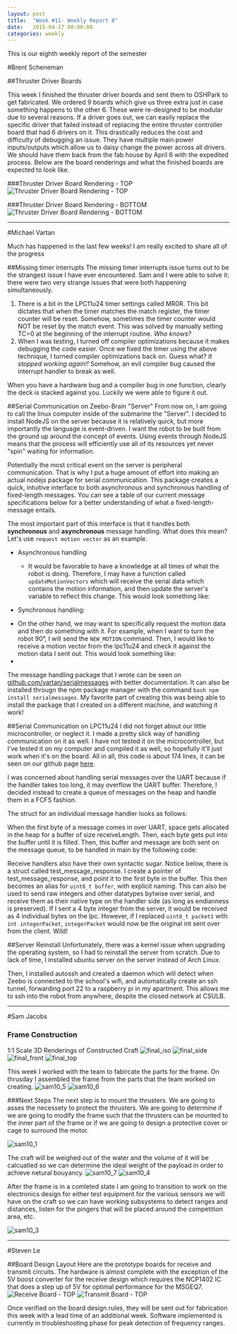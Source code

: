 ```yaml
---
layout: post
title:  "Week #11- Weekly Report 8"
date:   2015-04-17 00:00:00
categories: weekly
---
```


This is our eighth weekly report of the semester

#Brent Scheneman

##Thruster Driver Boards

This week I finished the thruster driver boards and sent them to OSHPark to get fabricated. We ordered 9 boards which give us three extra just in case something happens to the other 6. These were re-designed to be modular due to several reasons. If a driver goes out, we can easily replace the specific driver that failed instead of replacing the entire thruster controller board that had 6 drivers on it. This drastically reduces the cost and difficulty of debugging an issue. They have multiple main power inputs/outputs which allow us to daisy change the power across all drivers. We should have them back from the fab house by April 6 with the expedited process. Below are the board renderings and what the finished boards are expected to look like.

###Thruster Driver Board Rendering - TOP
![Thruster Driver Board Rendering - TOP](/images/ThrusterBoardRenderingTop.png)

###Thruster Driver Board Rendering - BOTTOM
![Thruster Driver Board Rendering - BOTTOM](/images/ThrusterBoardRenderingBottom.png)

---

#Michael Vartan 

Much has happened in the last few weeks! I am really excited to share all of the progress

##Missing timer interrupts
The missing timer interrupts issue turns out to be the strangest issue I have ever encountered. Sam and I were able to solve it: there were two very strange issues that were both happening simultaneously. 

1. There is a bit in the LPC11u24 timer settings called MR0R. This bit dictates that when the timer matches the match register, the timer counter will be reset. Somehow, sometimes the timer counter would NOT be reset by the match event. This was solved by manually setting TC=0 at the beginning of the interrupt routine. *Who knows?*
2. When I was testing, I turned off compiler optimizations because it makes debugging the code easier. Once we fixed the timer using the above technique, I turned compiler optimizations back on. Guess what? *It stopped working again!!* Somehow, an evil compiler bug caused the interrupt handler to break as well. 

When you have a hardware bug and a compiler bug in one function, clearly the deck is stacked against you. Luckily we were able to figure it out.

##Serial Communication on Zeebo-Brain "Server"
From now on, I am going to call the linux computer inside of the submarine the "Server". I decided to install NodeJS on the server because it is relatively quick, but more importantly the language is event-driven. I want the robot to be built from the ground up around the concept of events. Using events through NodeJS means that the process will efficiently use all of its resources yet never "spin" waiting for information. 

Potentially the most critical event on the server is peripheral communication. That is why I put a huge amount of effort into making an actual nodejs package for serial communication. This package creates a quick, intuitive interface to both asynchronous and synchronous handling of fixed-length messages. You can see a table of our current message specifications below for a better understanding of what a fixed-length-message entails.

<div id="iframehere"></div>
<script>
//workaround because github/jekyll won't let me put an 
//iframe directly into the html.
    document.getElementById("iframehere").innerHTML = "<iframe width='100%' height='600px' frameborder='0' src='https://docs.google.com/spreadsheets/d/1TP0-Qkuk-7ZXS9RNS5TpPRJ_JgtWoxkv3e7dtqB7E4Y/edit?usp=sharing&single=true&gid=0&output=html'>You must enable iframes, silly</iframe>";
</script>

The most important part of this interface is that it handles both **synchronous** and **asynchronous** message handling. What does this mean? Let's use `request motion vector` as an example. 

* Asynchronous handling

  - It would be favorable to have a knowledge at all times of what the robot is doing. Therefore, I may have a function called `updateMotionVectors` which will receive the serial data which contains the motion information, and then update the server's variable to reflect this change. This would look something like:

<script src="https://gist.github.com/vartan/045555ca743e48d6c711.js"></script>


* Synchronous handling:
 - On the other hand, we may want to specifically request the motion data and then do something with it. For example, when I want to turn the robot 90°, I will send the `NEW_MOTION` command. Then, I would like to receive a motion vector from the lpc11u24 and check it against the motion data I sent out. This would look something like:
 - 
<script src="https://gist.github.com/vartan/17435e9cf32bd90d8cac.js"></script>

The message handling package that I wrote can be seen on [github.com/vartan/serialmessages](https://github.com/vartan/serialmessages) with better documentation. It can also be installed througn the npm package manager with the command `bash npm install serialmessages`. My favorite part of creating this was being able to install the package that I created on a different machine, and watching it work!

##Serial Communication on LPC11u24
I did not forget about our little microcontroller, or neglect it. I made a pretty slick way of handling communication on it as well. I have not tested it on the microcontroller, but I've tested it on my computer and compiled it as well, so hopefully it'll just work when it's on the board. All in all, this code is about 174 lines, it can be seen on our github page [here](https://github.com/vartan/Xeebo/tree/master/messageHandler_c).

I was concerned about handling serial messages over the UART because if the handler takes too long, it may overflow the UART buffer. Therefore, I decided instead to create a queue of messages on the heap and handle them in a FCFS fashion. 

The struct for an individual message handler looks as follows:


When the first byte of a message comes in over UART, space gets allocated in the heap for a buffer of size receiveLength. Then, each byte gets put into the buffer until it is filled. Then, this buffer and message are both sent on the message queue, to be handled in main by the following code:

<script src="https://gist.github.com/vartan/690cec1e53bc4b104688.js"></script>

Receive handlers also have their own syntactic sugar. Notice below, there is a struct called test_message_response. I create a pointer of test_message_response, and point it to the first byte in the buffer. This then becomes an alias for `uint8_t buffer`, with explicit naming. This can also be used to send raw integers and other datatypes bytwise over serial, and receive them as their native type on the handler side (as long as endianness is preserved). If I sent a 4 byte integer from the server, it would be received as 4 individual bytes on the lpc. However, if I replaced `uint8_t packet1` with `int integerPacket`, `integerPacket` would now be the original int sent over from the client. Wild!

<script src="https://gist.github.com/vartan/a51c6a4c6c3969952539.js"></script>

##Server Reinstall
Unfortunately, there was a kernel issue when upgrading the operating system, so I had to reinstall the server from scratch. Due to lack of time, I installed ubuntu server on the server instead of Arch Linux. 

Then, I installed autossh and created a daemon which will detect when Zeebo is connected to the school's wifi, and automatically create an ssh tunnel, forwarding port 22 to a raspberry pi in my apartment. This allows me to ssh into the robot from anywhere, despite the closed network at CSULB.


---

#Sam Jacobs

### Frame Construction

1:1 Scale 3D Renderings of Constructed Craft
![final_iso](/images/final_top.png)
![final_side](/images/final_side.png)
![final_front](/images/final_front.png)
![final_top](/images/final_top.png)

This week I worked with the team to fabircate the parts for the frame. On thrusday I assembled the frame from the parts that the team worked on creating.
![sam10_5](/images/sam10_5.png)
![sam10_6](/images/sam10_6.png)

###Next Steps 
The next step is to mount the thrusters. We are going to asses the necessety to protect the thrusters. We are going to determine if we are going to modify the frame such that the thrusters can be mounted to the inner part of the frame or if we are going to design a protective cover or cage to surround the motor.

![sam10_1](/images/sam10_1.png)

The craft will be weighed out of the water and the volume of it will be calcuatled so we can determine the ideal weight of the payload in order to achieve netural bouyancy.
![sam10_7](/images/sam10_7.png)
![sam10_4](/images/sam10_4.png)

After the frame is in a comleted state I am going to transition to work on the electronics design for either test equipment for the various sensors we will have on the craft so we can have working subsystems to detect ranges and distances, listen for the pingers that will be placed around the competition area, etc.

![sam10_3](/images/sam10_3.png)
 
---

#Steven Le

##Board Design Layout
Here are the prototype boards for receive and transmit circuits.  The hardware is almost complete with the exception of the 5V boost converter for the receive design which requires the NCP1402 IC that does a step up of 5V for optimal performance for the MSGEQ7.
![Receive Board - TOP](/images/am_rx_board.png)
![Transmit Board - TOP](/images/am_tx_board.png)

Once verified on the board design rules, they will be sent out for fabrication this week with a lead time of an additional week.  Software implemented is currently in troubleshooting phase for peak detection of frequency ranges.